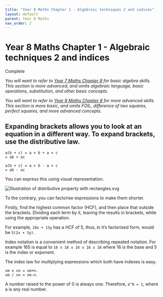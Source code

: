 ```yaml
---
title: "Year 8 Maths Chapter 1 - Algebraic techniques 2 and indices"
layout: default
parent: Year 8 Maths
nav_order: 2
---
```


# Year 8 Maths Chapter 1 - Algebraic techniques 2 and indices
<label class="label label-green">Complete</label>

*You will want to refer to [Year 7 Maths Chapter 8](../y7/y7c8.html) for basic algebra skills. This section is more advanced, and omits algebraic language, basic operations, substitution, and other basic concepts.*

*You will want to refer to [Year 9 Maths Chapter 8](../y9/y9c8.html) for more advanced skills. This section is more basic, and omits FOIL, difference of two squares, perfect squares, and more advanced concepts.*

## Expanding brackets allows you to look at an equation in a different way. To expand brackets, use the distributive law. 

```	
a(b + c) = a × b + a × c
= ab + ac

a(b + c) = a × b - a × c
= ab - ac
```
You can express this using visual representation.

![Illustration of distributive property with rectangles.svg](https://upload.wikimedia.org/wikipedia/commons/thumb/7/74/Illustration_of_distributive_property_with_rectangles.svg/1280px-Illustration_of_distributive_property_with_rectangles.svg.png)

To the contrary, you can factorise expressions to make them shorter.

Firstly, find the highest common factor (HCF), and then place that outside the brackets. Dividing each term by it, leaving the results in brackets, while using the appropriate operation.

For example, `10x + 15y` has a HCF of 5, thus, in it’s factorised form, would be `5(2x + 3y)`.

Index notation is a convenient method of describing repeated notation. For example 165 is equal to `16 x 16 x 16 x 16 x 16` where 16 is the base and 5 is the index or exponent.

The index law for multiplying expressions which both have indexes is easy. 

```
xm x xn = xm+n. 
xm / xn = xm-n. 
```
A number raised to the power of 0 is always one. Therefore, `a^0 = 1`, where a is any real number.

